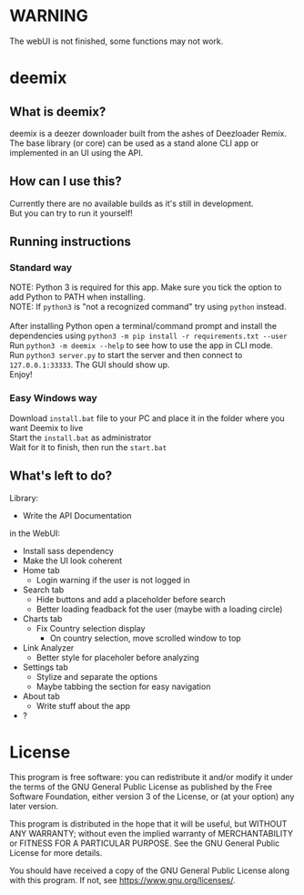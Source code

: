 # WARNING
The webUI is not finished, some functions may not work.

# deemix
## What is deemix?
deemix is a deezer downloader built from the ashes of Deezloader Remix. The base library (or core) can be used as a stand alone CLI app or implemented in an UI using the API.

## How can I use this?
Currently there are no available builds as it's still in development.<br>
But you can try to run it yourself!<br>

## Running instructions
### Standard way
NOTE: Python 3 is required for this app. Make sure you tick the option to add Python to PATH when installing.<br>
NOTE: If `python3` is "not a recognized command" try using `python` instead.<br>
<br>
After installing Python open a terminal/command prompt and install the dependencies using `python3 -m pip install -r requirements.txt --user`<br>
Run `python3 -m deemix --help` to see how to use the app in CLI mode.<br>
Run `python3 server.py` to start the server and then connect to `127.0.0.1:33333`. The GUI should show up.<br>
Enjoy!<br>

### Easy Windows way
Download `install.bat` file to your PC and place it in the folder where you want Deemix to live<br>
Start the `install.bat` as administrator<br>
Wait for it to finish, then run the `start.bat`<br>

## What's left to do?
Library:
- Write the API Documentation

in the WebUI:
- Install sass dependency
- Make the UI look coherent
- Home tab
	- Login warning if the user is not logged in
- Search tab
	- Hide buttons and add a placeholder before search
	- Better loading feadback fot the user (maybe with a loading circle)
- Charts tab
  - Fix Country selection display
	- On country selection, move scrolled window to top
- Link Analyzer
	- Better style for placeholer before analyzing
- Settings tab
	- Stylize and separate the options
	- Maybe tabbing the section for easy navigation
- About tab
	- Write stuff about the app
- ?

# License
This program is free software: you can redistribute it and/or modify
it under the terms of the GNU General Public License as published by
the Free Software Foundation, either version 3 of the License, or
(at your option) any later version.

This program is distributed in the hope that it will be useful,
but WITHOUT ANY WARRANTY; without even the implied warranty of
MERCHANTABILITY or FITNESS FOR A PARTICULAR PURPOSE.  See the
GNU General Public License for more details.

You should have received a copy of the GNU General Public License
along with this program.  If not, see <https://www.gnu.org/licenses/>.
